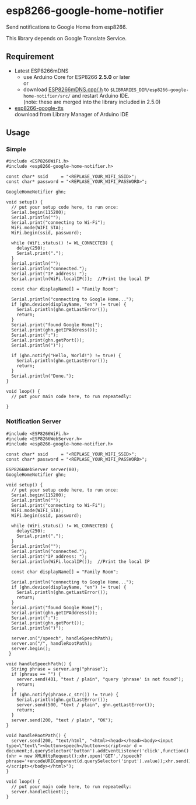 # esp8266-google-home-notifier
Send notifications to Google Home from esp8266.

This library depends on Google Translate Service.

## Requirement

- Latest ESP8266mDNS
  - use Arduino Core for ESP8266 **2.5.0** or later<br>
  or
  - download [ESP8266mDNS.cpp/.h](https://github.com/mblythe86/Arduino/tree/master/libraries/ESP8266mDNS) to  `$LIBRARIES_DIR/esp8266-google-home-notifier/src/` and restart Arduino IDE. <br>
    (note: these are merged into the library included in 2.5.0)
- [esp8266-google-tts](https://github.com/horihiro/esp8266-google-tts) <br>
  download from Library Manager of Arduino IDE

## Usage
### Simple
```
#include <ESP8266WiFi.h>
#include <esp8266-google-home-notifier.h>

const char* ssid     = "<REPLASE_YOUR_WIFI_SSID>";
const char* password = "<REPLASE_YOUR_WIFI_PASSWORD>";

GoogleHomeNotifier ghn;

void setup() {
  // put your setup code here, to run once:
  Serial.begin(115200);
  Serial.println("");
  Serial.print("connecting to Wi-Fi");
  WiFi.mode(WIFI_STA);
  WiFi.begin(ssid, password);

  while (WiFi.status() != WL_CONNECTED) {
    delay(250);
    Serial.print(".");
  }
  Serial.println("");
  Serial.println("connected.");
  Serial.print("IP address: ");
  Serial.println(WiFi.localIP());  //Print the local IP
  
  const char displayName[] = "Family Room";

  Serial.println("connecting to Google Home...");
  if (ghn.device(displayName, "en") != true) {
    Serial.println(ghn.getLastError());
    return;
  }
  Serial.print("found Google Home(");
  Serial.print(ghn.getIPAddress());
  Serial.print(":");
  Serial.print(ghn.getPort());
  Serial.println(")");
  
  if (ghn.notify("Hello, World!") != true) {
    Serial.println(ghn.getLastError());
    return;
  }
  Serial.println("Done.");
}

void loop() {
  // put your main code here, to run repeatedly:

}
```

### Notification Server
```
#include <ESP8266WiFi.h>
#include <ESP8266WebServer.h>
#include <esp8266-google-home-notifier.h>

const char* ssid     = "<REPLASE_YOUR_WIFI_SSID>";
const char* password = "<REPLASE_YOUR_WIFI_PASSWORD>";

ESP8266WebServer server(80);
GoogleHomeNotifier ghn;

void setup() {
  // put your setup code here, to run once:
  Serial.begin(115200);
  Serial.println("");
  Serial.print("connecting to Wi-Fi");
  WiFi.mode(WIFI_STA);
  WiFi.begin(ssid, password);

  while (WiFi.status() != WL_CONNECTED) {
    delay(250);
    Serial.print(".");
  }
  Serial.println("");
  Serial.println("connected.");
  Serial.print("IP address: ");
  Serial.println(WiFi.localIP());  //Print the local IP
  
  const char displayName[] = "Family Room";

  Serial.println("connecting to Google Home...");
  if (ghn.device(displayName, "en") != true) {
    Serial.println(ghn.getLastError());
    return;
  }
  Serial.print("found Google Home(");
  Serial.print(ghn.getIPAddress());
  Serial.print(":");
  Serial.print(ghn.getPort());
  Serial.println(")");
  
  server.on("/speech", handleSpeechPath);
  server.on("/", handleRootPath);
  server.begin();
 }

void handleSpeechPath() {
  String phrase = server.arg("phrase");
  if (phrase == "") {
    server.send(401, "text / plain", "query 'phrase' is not found");
    return;
  }
  if (ghn.notify(phrase.c_str()) != true) {
    Serial.println(ghn.getLastError());
    server.send(500, "text / plain", ghn.getLastError());
    return;
  }
  server.send(200, "text / plain", "OK");
}

void handleRootPath() {
  server.send(200, "text/html", "<html><head></head><body><input type=\"text\"><button>speech</button><script>var d = document;d.querySelector('button').addEventListener('click',function(){xhr = new XMLHttpRequest();xhr.open('GET','/speech?phrase='+encodeURIComponent(d.querySelector('input').value));xhr.send();});</script></body></html>");
}

void loop() {
  // put your main code here, to run repeatedly:
  server.handleClient();
}
```